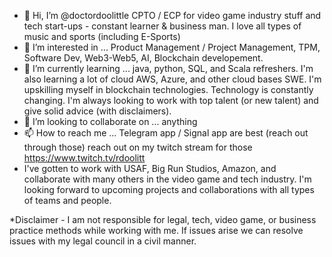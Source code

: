 - 👋 Hi, I’m @doctordoolittle CPTO / ECP for video game industry stuff and tech start-ups - constant learner & business man. I love all types of music and sports (including E-Sports)
- 👀 I’m interested in ... Product Management / Project Management, TPM, Software Dev, Web3-Web5, AI, Blockchain developement.
- 🌱 I’m currently learning ... java, python, SQL, and Scala refreshers. I'm also learning a lot of cloud AWS, Azure, and other cloud bases SWE. I'm upskilling myself in blockchain technologies. Technology is constantly changing. I'm always looking to work with top talent (or new talent) and give solid advice (with disclaimers).
- :thought_balloon: I’m looking to collaborate on ... anything
- 📫 How to reach me ... Telegram app / Signal app are best (reach out through those) reach out on my twitch stream for those https://www.twitch.tv/rdoolitt 
- I've gotten to work with USAF, Big Run Studios, Amazon, and collaborate with many others in the video game and tech industry. I'm looking forward to upcoming projects and collaborations with all types of teams and people.

<!---
doctordoo/doctordoo is a ✨ special ✨ repository because its `README.md` (this file) appears on your GitHub profile.
You can click the Preview link to take a look at your changes.
--->
*Disclaimer - I am not responsible for legal, tech, video game, or business practice methods while working with me. If issues arise we can resolve issues with my legal council in a civil manner.
